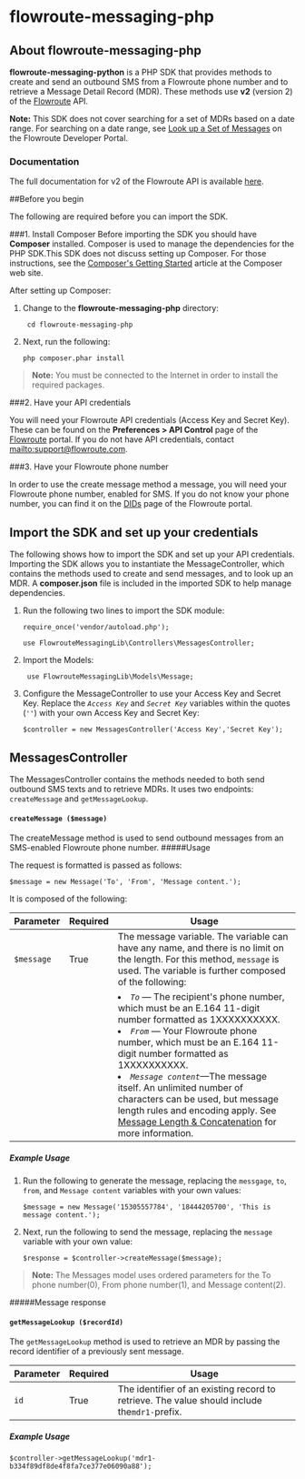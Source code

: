 # flowroute-messaging-php
## About flowroute-messaging-php

**flowroute-messaging-python** is a PHP SDK that provides methods to create and send an outbound SMS from a Flowroute phone number and to retrieve a Message Detail Record (MDR). These methods use **v2** (version 2) of the [Flowroute](https://www.flowroute.com) API.

**Note:** This SDK does not cover searching for a set of MDRs based on a date range. For searching on a date range, see [Look up a Set of Messages](https://developer.flowroute.com/docs/lookup-a-set-of-messages) on the Flowroute Developer Portal.

### Documentation 
The full documentation for v2 of the Flowroute API is available [here](https://developer.flowroute.com/v2.0/docs).

##Before you begin

The following are required before you can import the SDK.

###1. Install Composer
Before importing the SDK you should have **Composer** installed. Composer is used to manage the dependencies for the PHP SDK.This SDK does not discuss setting up Composer. For those instructions, see the [Composer's Getting Started](https://getcomposer.org/doc/00-intro.md) article at the Composer web site. 

After setting up Composer:

1. Change to the **flowroute-messaging-php** directory:

		cd flowroute-messaging-php

2.	Next, run the following:

		php composer.phar install
 
>**Note:** You must be connected to the Internet in order to install the required packages.

###2. Have your API credentials

You will need your Flowroute API credentials (Access Key and Secret Key). These can be found on the **Preferences > API Control** page of the [Flowroute](https://manage.flowroute.com/accounts/preferences/api/) portal. If you do not have API credentials, contact <mailto:support@flowroute.com>.

###3. Have your Flowroute phone number

In order to use the create message method a message, you will need your Flowroute phone number, enabled for SMS. If you do not know your phone number, you can find it on the [DIDs](https://manage.flowroute.com/accounts/dids/) page of the Flowroute portal.

## Import the SDK and set up your credentials

The following shows how to import the SDK and set up your API credentials. Importing the SDK allows you to instantiate the MessageController, which contains the methods used to create and send messages, and to look up an MDR.  A **composer.json** file is included in the imported SDK to help manage dependencies.

1.	Run the following two lines to import the SDK module:

		require_once('vendor/autoload.php');
		
		use FlowrouteMessagingLib\Controllers\MessagesController;

2. Import the Models:

		use FlowrouteMessagingLib\Models\Message;
   
3.	Configure the MessageController to use your Access Key and Secret Key. Replace the *`Access Key`* and *`Secret Key`* variables within the quotes (`''`) with your own Access Key and Secret Key:

		$controller = new MessagesController('Access Key','Secret Key');


## MessagesController

The MessagesController contains the methods needed to both send outbound SMS texts and to retrieve MDRs. It uses two endpoints: `createMessage` and `getMessageLookup`.

#### `createMessage ($message)`

The createMessage method is used to send outbound messages from an SMS-enabled Flowroute phone number.
#####Usage

The request is formatted is passed as follows:

	$message = new Message('To', 'From', 'Message content.');

It is composed of the following:

| Parameter | Required | Usage                                                                                |
|-----------|----------|-----------------------------------------------------------------|
| `$message` | True   | The message variable. The variable can have any name, and there is no limit on the length. For this method, `message` is used. The variable is further composed of the following:|
| | |<li>*`To`* — The recipient's phone number, which must be an E.164 11-digit number formatted as 1XXXXXXXXXX. </li> <li>*`From`* — Your Flowroute phone number, which must be an E.164 11-digit number formatted as 1XXXXXXXXXX.</l><li>*`Message content`*—The message itself. An unlimited number of characters can be used, but message length rules and encoding apply. See [Message Length & Concatenation](https://developer.flowroute.com/docs/message-length-concatenation) for more information.|


##### Example Usage

1.	Run the following to generate the message, replacing the `messgage`, `to`, `from`, and `Message content` variables with your own values:

		$message = new Message('15305557784', '18444205700', 'This is message content.');

2.	Next, run the following to send the message, replacing the `message` variable with your own value:

		$response = $controller->createMessage($message);

>**Note:** The Messages model uses ordered parameters for the To phone number(0), From phone number(1), and Message content(2).

#####Message response

	
#### `getMessageLookup ($recordId)`

The `getMessageLookup` method is used to retrieve an MDR by passing the record identifier of a previously sent message.

| Parameter | Required | Usage                                                 |
|-----------|----------|-------------------------------------------------------|
| `id`      | True     | The identifier of an existing record to retrieve. The value should include the`mdr1-`prefix. |
##### Example Usage

	$controller->getMessageLookup('mdr1-b334f89df8de4f8fa7ce377e06090a88');